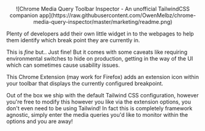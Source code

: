 <p align="center"> ![Chrome Media Query Toolbar Inspector - An unofficial TailwindCSS companion app](https://raw.githubusercontent.com/OwenMelbz/chrome-media-query-inspector/master/marketing/readme.png)</p>

Plenty of developers add their own little widget in to the webpages to help them identify which break point they are currently in.

This is *fine* but.. Just fine! But it comes with some caveats like requiring environmental switches to hide on production, getting in the way of the UI which can sometimes cause usability issues.

This Chrome Extension (may work for Firefox) adds an extension icon within your toolbar that displays the currently configured breakpoint.

Out of the box we ship with the default Tailwind CSS configuration, however you're free to modify this however you like via the extension options, you don't even need to be using Tailwind! In fact this is completely framework agnostic, simply enter the media queries you'd like to monitor within the options and you are away!
